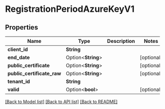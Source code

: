 # RegistrationPeriodAzureKeyV1

## Properties

Name | Type | Description | Notes
------------ | ------------- | ------------- | -------------
**client_id** | **String** |  |
**end_date** | Option<**String**> |  | [optional]
**public_certificate** | Option<**String**> |  | [optional]
**public_certificate_raw** | Option<**String**> |  | [optional]
**tenant_id** | **String** |  |
**valid** | Option<**bool**> |  | [optional]

[[Back to Model list]](../README.md#documentation-for-models) [[Back to API list]](../README.md#documentation-for-api-endpoints) [[Back to README]](../README.md)
